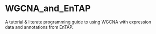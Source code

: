 # WGCNA_and_EnTAP
A tutorial &amp; literate programming guide to using WGCNA with expression data and annotations from EnTAP.
